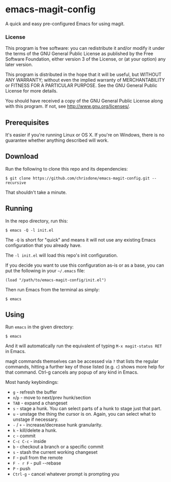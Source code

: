 # emacs-magit-config

A quick and easy pre-configured Emacs for using magit.

### License

This program is free software: you can redistribute it and/or modify
it under the terms of the GNU General Public License as published by
the Free Software Foundation, either version 3 of the License, or
(at your option) any later version.

This program is distributed in the hope that it will be useful,
but WITHOUT ANY WARRANTY; without even the implied warranty of
MERCHANTABILITY or FITNESS FOR A PARTICULAR PURPOSE.  See the
GNU General Public License for more details.

You should have received a copy of the GNU General Public License
along with this program. If not, see <http://www.gnu.org/licenses/>.

## Prerequisites

It's easier if you're running Linux or OS X. If you're on Windows,
there is no guarantee whether anything described will work.

## Download

Run the following to clone this repo and its dependencies:

    $ git clone https://github.com/chrisdone/emacs-magit-config.git --recursive

That shouldn't take a minute.

## Running

In the repo directory, run this:

    $ emacs -Q -l init.el

The `-Q` is short for "quick" and means it will not use any existing
Emacs configuration that you already have.

The `-l init.el` will load this repo's init configuration.

If you decide you want to use this configuration as-is or as a base,
you can put the following in your `~/.emacs` file:

    (load "/path/to/emacs-magit-config/init.el")

Then run Emacs from the terminal as simply:

    $ emacs

## Using

Run `emacs` in the given directory:

    $ emacs

And it will automatically run the equivalent of typing `M-x
magit-status RET` in Emacs.

magit commands themselves can be accessed via `?` that lists the
regular commands, hitting a further key of those listed (e.g. `c`)
shows more help for that command. Ctrl-g cancels any popup of any kind
in Emacs.

Most handy keybindings:

* `g` - refresh the buffer
* `n`/`p` - move to next/prev hunk/section
* `TAB` - expand a changeset
* `s` - stage a hunk. You can select parts of a hunk to stage just
  that part.
* `u` - unstage the thing the cursor is on. Again, you can select what
  to unstage if necessary.
* `-` / `+` - increase/decrease hunk granularity.
* `k` - kill/delete a hunk.
* `c` - commit
* `C-c C-c` - inside
* `b` - checkout a branch or a specific commit
* `s` - stash the current working changeset
* `F` - pull from the remote
* `F - r F` - pull --rebase
* `P` - push
* `Ctrl-g` - cancel whatever prompt is prompting you
